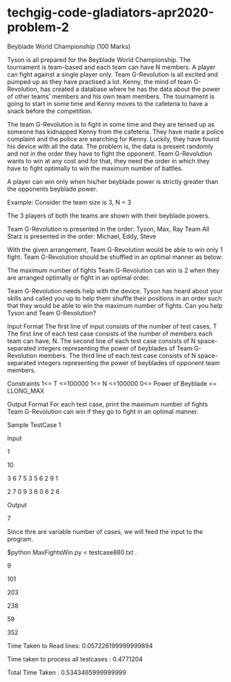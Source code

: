 # techgig-code-gladiators-apr2020-problem-2
Beyblade World Championship (100 Marks)

Tyson is all prepared for the Beyblade World Championship. The tournament is team-based and each team can have N members. A player can fight against a single player only. Team G-Revolution is all excited and pumped up as they have practised a lot. Kenny, the mind of team G-Revolution, has created a database where he has the data about the power of other teams’ members and his own team members. The tournament is going to start in some time and Kenny moves to the cafeteria to have a snack before the competition.

 
The team G-Revolution is to fight in some time and they are tensed up as someone has kidnapped Kenny from the cafeteria. They have made a police complaint and the police are searching for Kenny. Luckily, they have found his device with all the data. The problem is, the data is present randomly and not in the order they have to fight the opponent. Team G-Revolution wants to win at any cost and for that, they need the order in which they have to fight optimally to win the maximum number of battles.

A player can win only when his/her beyblade power is strictly greater than the opponents beyblade power.

Example:
Consider the team size is 3, N = 3


The 3 players of both the teams are shown with their beyblade powers.


Team G-Revolution is presented in the order: Tyson, Max, Ray
Team All Starz is presented in the order: Michael, Eddy, Steve

With the given arrangement, Team G-Revolution would be able to win only 1 fight. Team G-Revolution should be shuffled in an optimal manner as below:


The maximum number of fights Team G-Revolution can win is 2 when they are arranged optimally or fight in an optimal order.

Team G-Revolution needs help with the device. Tyson has heard about your skills and called you up to help them shuffle their positions in an order such that they would be able to win the maximum number of fights. Can you help Tyson and Team G-Revolution?



Input Format
The first line of input consists of the number of test cases, T
The first line of each test case consists of the number of members each team can have, N.
The second line of each test case consists of N space-separated integers representing the power of beyblades of Team G-Revolution members.
The third line of each test case consists of N space-separated integers representing the power of beyblades of opponent team members.



Constraints
1<= T <=100000
1<= N <=100000
0<= Power of Beyblade <= LLONG_MAX 



Output Format
For each test case, print the maximum number of fights Team G-Revolution can win if they go to fight in an optimal manner.


Sample TestCase 1

Input

1

10

3 6 7 5 3 5 6 2 9 1 

2 7 0 9 3 6 0 6 2 6 

Output

7


Since thre are variable number of cases, we will feed the input to the program.

$python MaxFightsWin.py < testcase880.txt
.

9

101

203

238

59

352

Time Taken to Read lines: 0.057226199999999894

Time taken to process all testcases : 0.4771204

Total Time Taken : 0.5343465999999999

